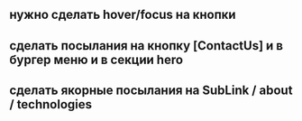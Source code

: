 ## нужно сделать hover/focus на кнопки

## сделать посылания на кнопку [ContactUs] и в бургер меню и в секции hero

## сделать якорные посылания на SubLink  / about / technologies
